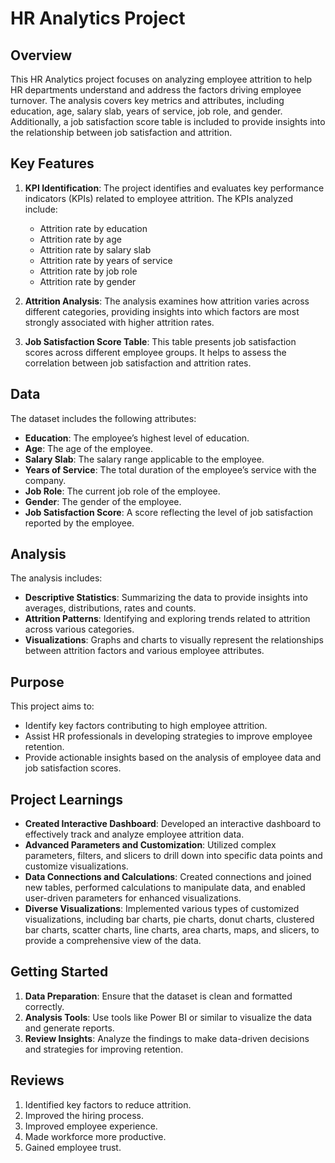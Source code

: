 # HR Analytics Project

## Overview

This HR Analytics project focuses on analyzing employee attrition to help HR departments understand and address the factors driving employee turnover. The analysis covers key metrics and attributes, including education, age, salary slab, years of service, job role, and gender. Additionally, a job satisfaction score table is included to provide insights into the relationship between job satisfaction and attrition.

## Key Features

1. **KPI Identification**: The project identifies and evaluates key performance indicators (KPIs) related to employee attrition. The KPIs analyzed include:
   - Attrition rate by education
   - Attrition rate by age
   - Attrition rate by salary slab
   - Attrition rate by years of service
   - Attrition rate by job role
   - Attrition rate by gender

2. **Attrition Analysis**: The analysis examines how attrition varies across different categories, providing insights into which factors are most strongly associated with higher attrition rates.

3. **Job Satisfaction Score Table**: This table presents job satisfaction scores across different employee groups. It helps to assess the correlation between job satisfaction and attrition rates.

## Data

The dataset includes the following attributes:
- **Education**: The employee’s highest level of education.
- **Age**: The age of the employee.
- **Salary Slab**: The salary range applicable to the employee.
- **Years of Service**: The total duration of the employee’s service with the company.
- **Job Role**: The current job role of the employee.
- **Gender**: The gender of the employee.
- **Job Satisfaction Score**: A score reflecting the level of job satisfaction reported by the employee.

## Analysis

The analysis includes:
- **Descriptive Statistics**: Summarizing the data to provide insights into averages, distributions, rates and counts.
- **Attrition Patterns**: Identifying and exploring trends related to attrition across various categories.
- **Visualizations**: Graphs and charts to visually represent the relationships between attrition factors and various employee attributes.

## Purpose

This project aims to:
- Identify key factors contributing to high employee attrition.
- Assist HR professionals in developing strategies to improve employee retention.
- Provide actionable insights based on the analysis of employee data and job satisfaction scores.

## Project Learnings

- **Created Interactive Dashboard**: Developed an interactive dashboard to effectively track and analyze employee attrition data.
- **Advanced Parameters and Customization**: Utilized complex parameters, filters, and slicers to drill down into specific data points and customize visualizations.
- **Data Connections and Calculations**: Created connections and joined new tables, performed calculations to manipulate data, and enabled user-driven parameters for enhanced visualizations.
- **Diverse Visualizations**: Implemented various types of customized visualizations, including bar charts, pie charts, donut charts, clustered bar charts, scatter charts, line charts, area charts, maps, and slicers, to provide a comprehensive view of the data.

## Getting Started

1. **Data Preparation**: Ensure that the dataset is clean and formatted correctly.
2. **Analysis Tools**: Use tools like Power BI or similar to visualize the data and generate reports.
3. **Review Insights**: Analyze the findings to make data-driven decisions and strategies for improving retention.

## Reviews 
1. Identified key factors to reduce attrition.
2. Improved the hiring process.
3. Improved employee experience.
4. Made workforce more productive.
5. Gained employee trust.
